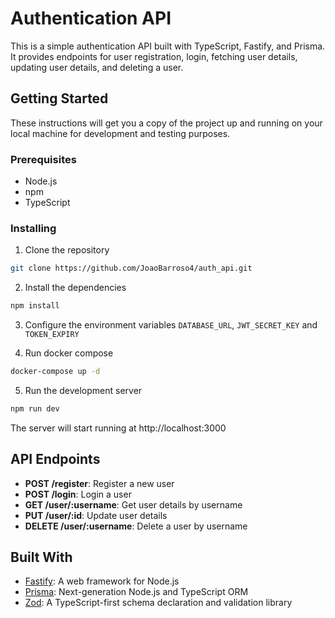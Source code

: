 
# Authentication API

This is a simple authentication API built with TypeScript, Fastify, and Prisma. It provides endpoints for user registration, login, fetching user details, updating user details, and deleting a user.

## Getting Started

These instructions will get you a copy of the project up and running on your local machine for development and testing purposes.

### Prerequisites

- Node.js
- npm
- TypeScript

### Installing

1. Clone the repository
```bash
git clone https://github.com/JoaoBarroso4/auth_api.git
```

2. Install the dependencies
```bash
npm install
```
3. Configure the environment variables `DATABASE_URL`, `JWT_SECRET_KEY` and `TOKEN_EXPIRY`

4. Run docker compose
```bash
docker-compose up -d
```

5. Run the development server
```bash
npm run dev
```
The server will start running at http://localhost:3000

## API Endpoints

- **POST /register**: Register a new user
- **POST /login**: Login a user
- **GET /user/:username**: Get user details by username
- **PUT /user/:id**: Update user details
- **DELETE /user/:username**: Delete a user by username

## Built With

- [Fastify](https://www.fastify.dev/): A web framework for Node.js
- [Prisma](https://www.prisma.io/): Next-generation Node.js and TypeScript ORM
- [Zod](https://zod.dev): A TypeScript-first schema declaration and validation library
